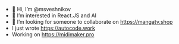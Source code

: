 - 👋 Hi, I’m @msveshnikov
- 👀 I’m interested in React.JS and AI
- 💞️ I’m looking for someone to collaborate on https://mangatv.shop
- I just wrote https://autocode.work
- Working on https://midimaker.pro

<!---
msveshnikov/msveshnikov is a ✨ special ✨ repository because its `README.md` (this file) appears on your GitHub profile.
You can click the Preview link to take a look at your changes.
--->
